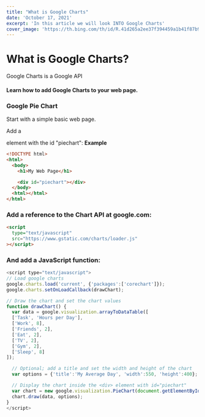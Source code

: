 ```yaml
---
title: "What is Google Charts"
date: 'October 17, 2021'
excerpt: 'In this article we will look INTO Google Charts'
cover_image: 'https://th.bing.com/th/id/R.41d265a2ee37f394459a1b41f87b9476?rik=EJRrrZkqtawu%2fQ&pid=ImgRaw&r=0'
---
```


# What is Google Charts?

Google Charts is a Google API

#### Learn how to add Google Charts to your web page.

### Google Pie Chart

Start with a simple basic web page.

Add a <div> element with the id "piechart":
**Example**

```html
<!DOCTYPE html>
<html>
  <body>
    <h1>My Web Page</h1>

    <div id="piechart"></div>
  </body>
  <html></html>
</html>
```

### Add a reference to the Chart API at google.com:

```html
<script
  type="text/javascript"
  src="https://www.gstatic.com/charts/loader.js"
></script>
```

### And add a JavaScript function:

```js
<script type="text/javascript">
// Load google charts
google.charts.load('current', {'packages':['corechart']});
google.charts.setOnLoadCallback(drawChart);

// Draw the chart and set the chart values
function drawChart() {
  var data = google.visualization.arrayToDataTable([
  ['Task', 'Hours per Day'],
  ['Work', 8],
  ['Friends', 2],
  ['Eat', 2],
  ['TV', 2],
  ['Gym', 2],
  ['Sleep', 8]
]);

  // Optional; add a title and set the width and height of the chart
  var options = {'title':'My Average Day', 'width':550, 'height':400};

  // Display the chart inside the <div> element with id="piechart"
  var chart = new google.visualization.PieChart(document.getElementById('piechart'));
  chart.draw(data, options);
}
</script>
```
